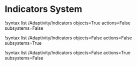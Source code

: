 <!-- MOOSE Documentation Stub: Remove this when content is added. -->


# Indicators System

!syntax list /Adaptivity/Indicators objects=True actions=False subsystems=False

!syntax list /Adaptivity/Indicators objects=False actions=False subsystems=True

!syntax list /Adaptivity/Indicators objects=False actions=True subsystems=False

